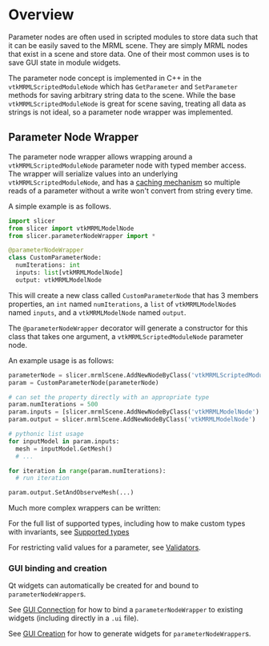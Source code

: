 # Overview

Parameter nodes are often used in scripted modules to store data such that it can be easily saved to the MRML scene. They are simply MRML nodes that exist in a scene and store data. One of their most common uses is to save GUI state in module widgets.

The parameter node concept is implemented in C++ in the `vtkMRMLScriptedModuleNode` which has `GetParameter` and `SetParameter` methods for saving arbitrary string data to the scene. While the base `vtkMRMLScriptedModuleNode` is
great for scene saving, treating all data as strings is not ideal, so a parameter node wrapper was implemented.

## Parameter Node Wrapper

The parameter node wrapper allows wrapping around a `vtkMRMLScriptedModuleNode` parameter node with typed member access. The wrapper will serialize values into an underlying `vtkMRMLScriptedModuleNode`, and has a [caching mechanism](./advanced/caching.md) so multiple reads of a parameter without a write won't convert from string every time.

 A simple example is as follows.

```py
import slicer
from slicer import vtkMRMLModelNode
from slicer.parameterNodeWrapper import *

@parameterNodeWrapper
class CustomParameterNode:
  numIterations: int
  inputs: list[vtkMRMLModelNode]
  output: vtkMRMLModelNode
```

This will create a new class called `CustomParameterNode` that has 3 members properties, an `int` named `numIterations`,
a `list` of `vtkMRMLModelNode`s named `inputs`, and a `vtkMRMLModelNode` named `output`.

The `@parameterNodeWrapper` decorator will generate a constructor for this class that takes one argument, a `vtkMRMLScriptedModuleNode` parameter node.

An example usage is as follows:

```py
parameterNode = slicer.mrmlScene.AddNewNodeByClass('vtkMRMLScriptedModuleNode')
param = CustomParameterNode(parameterNode)

# can set the property directly with an appropriate type
param.numIterations = 500
param.inputs = [slicer.mrmlScene.AddNewNodeByClass('vtkMRMLModelNode') for _ in range(5)]
param.output = slicer.mrmlScene.AddNewNodeByClass('vtkMRMLModelNode')

# pythonic list usage
for inputModel in param.inputs:
  mesh = inputModel.GetMesh()
  # ...

for iteration in range(param.numIterations):
  # run iteration

param.output.SetAndObserveMesh(...)
```

Much more complex wrappers can be written:

For the full list of supported types, including how to make custom types with invariants, see [Supported types](./supported_types.md)

For restricting valid values for a parameter, see [Validators](./validators.md).

### GUI binding and creation

Qt widgets can automatically be created for and bound to `parameterNodeWrapper`s.

See [GUI Connection](./gui_connection.md) for how to bind a `parameterNodeWrapper` to existing widgets (including directly in a `.ui` file).

See [GUI Creation](./gui_creation.md) for how to generate widgets for `parameterNodeWrapper`s.
